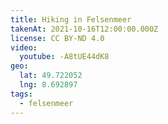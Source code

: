 ```yaml
---
title: Hiking in Felsenmeer
takenAt: 2021-10-16T12:00:00.000Z
license: CC BY-ND 4.0
video:
  youtube: -A8tUE44dK8
geo:
  lat: 49.722052
  lng: 8.692897
tags:
  - felsenmeer
---
```

